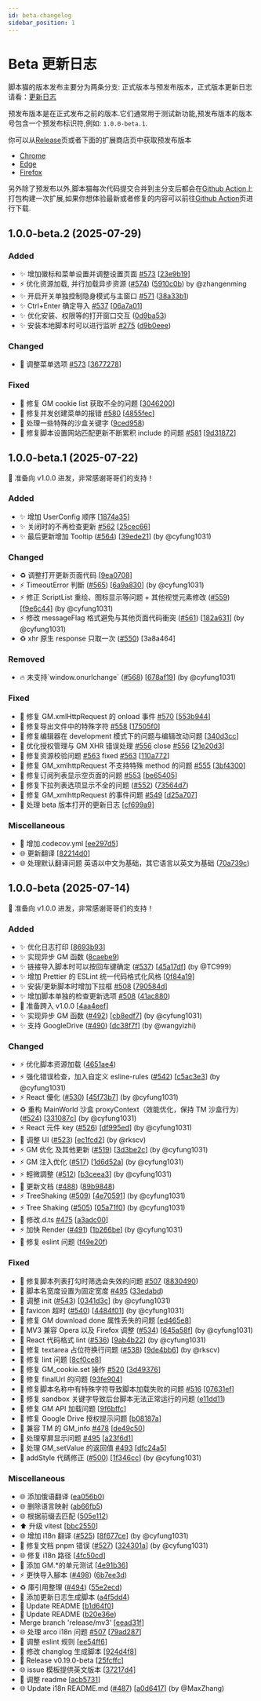 ```yaml
---
id: beta-changelog
sidebar_position: 1
---
```


# Beta 更新日志

脚本猫的版本发布主要分为两条分支: 正式版本与预发布版本，正式版本更新日志请看：[更新日志](./README.md)

预发布版本是在正式发布之前的版本.它们通常用于测试新功能,预发布版本的版本号包含一个预发布标识符,例如:
`1.0.0-beta.1`.

你可以从[Release](https://github.com/scriptscat/scriptcat/releases)页或者下面的扩展商店页中获取预发布版本

- [Chrome](https://chromewebstore.google.com/detail/%E8%84%9A%E6%9C%AC%E7%8C%AB-beta/jaehimmlecjmebpekkipmpmbpfhdacom?authuser=0&hl=zh-CN)
- [Edge](https://microsoftedge.microsoft.com/addons/detail/%E8%84%9A%E6%9C%AC%E7%8C%AB-beta/nimmbghgpcjmeniofmpdfkofcedcjpfi)
- [Firefox](https://addons.mozilla.org/zh-CN/firefox/addon/scriptcat-pre/)

另外除了预发布以外,脚本猫每次代码提交合并到主分支后都会在[Github Action](https://github.com/scriptscat/scriptcat/actions/workflows/build.yaml)上打包构建一次扩展,如果你想体验最新或者修复的内容可以前往[Github Action](https://github.com/scriptscat/scriptcat/actions/workflows/build.yaml)页进行下载.

<a name="1.0.0-beta.2"></a>

## 1.0.0-beta.2 (2025-07-29)

### Added

- ✨ 增加徽标和菜单设置并调整设置页面 [#573](https://github.com/scriptscat/scriptcat/issues/573) [[23e9b19](https://github.com/scriptscat/scriptcat/commit/23e9b19912c64ed2dafeabd66513519e1465b00e)] 
- ⚡ 优化资源加载, 并行加载异步资源 ([#574](https://github.com/scriptscat/scriptcat/issues/574)) ([5910c0b](https://github.com/scriptscat/scriptcat/commit/5910c0b3baf540aeb1f12fed5a4796eef3dec71c)) by @zhangenming
- ✨ 开启开关单独控制隐身模式与主窗口 [#571](https://github.com/scriptscat/scriptcat/issues/571) ([38a33b1](https://github.com/scriptscat/scriptcat/commit/38a33b107275be0e1b2aa31eaa2055939c5356f0))
- ✨ Ctrl+Enter 确定导入 [#537](https://github.com/scriptscat/scriptcat/issues/537) [[06a7a01](https://github.com/scriptscat/scriptcat/commit/06a7a01f0ff82b5d99b558fdff29bc45524b7501)] 
- ✨ 优化安装、权限等的打开窗口交互 ([0d9ba53](https://github.com/scriptscat/scriptcat/commit/0d9ba53ba3b42f948eb82b34a7257eb46b973055))
- ✨ 安装本地脚本时可以进行监听 [#275](https://github.com/scriptscat/scriptcat/issues/275) ([d9b0eee](https://github.com/scriptscat/scriptcat/commit/d9b0eeede1a8b114f79a43fade99d825323c63f6))

### Changed

- 🎨 调整菜单选项 [#573](https://github.com/scriptscat/scriptcat/issues/573) [[3677278](https://github.com/scriptscat/scriptcat/commit/367727851faf7ec73b9d751fab5787219d77fe9a)] 

### Fixed

- 🐛 修复 GM cookie list 获取不全的问题 [[3046200](https://github.com/scriptscat/scriptcat/commit/3046200562e7f92e307cb4a52e32723f67490f2d)] 
- 🐛 修复并发创建菜单的报错 [#580](https://github.com/scriptscat/scriptcat/issues/580) [[4855fec](https://github.com/scriptscat/scriptcat/commit/4855fec67a89bb36ab0f1855bc679926a0e74dc3)] 
- 🐛 处理一些特殊的沙盒关键字 ([9ced958](https://github.com/scriptscat/scriptcat/commit/9ced958144f2d883c9044e6e4ad4f9dd53951ece))
- 🐛 修复脚本设置网站匹配更新不断累积 include 的问题 [#581](https://github.com/scriptscat/scriptcat/issues/581) [[9d31872](https://github.com/scriptscat/scriptcat/commit/9d31872775116d60e093f7ca31d62449963f059d)] 

<a name="1.0.0-beta.1"></a>

## 1.0.0-beta.1 (2025-07-22)

🎉 准备向 v1.0.0 进发，非常感谢哥哥们的支持！

### Added

- ✨ 增加 UserConfig 顺序 [[1874a35](https://github.com/scriptscat/scriptcat/commit/1874a3520668edc6ba947f8deb12148b5c5befa9)]
- ✨ 关闭时的不再检查更新 [#562](https://github.com/scriptscat/scriptcat/issues/562) [[25cec66](https://github.com/scriptscat/scriptcat/commit/25cec66ee81192c6898b20ff133c78ad15039a84)]
- ✨ 最后更新增加 Tooltip ([#564](https://github.com/scriptscat/scriptcat/issues/564)) [[39ede21](https://github.com/scriptscat/scriptcat/commit/39ede219157840d2de5b4a846ab339612db8fb94)] (by @cyfung1031)

### Changed

- ♻️ 调整打开更新页面代码 [[9ea0708](https://github.com/scriptscat/scriptcat/commit/9ea0708a4d6c793caf4cbfe9b760db1fbdc1b453)]
- ⚡ TimeoutError 判斷 ([#565](https://github.com/scriptscat/scriptcat/issues/565)) [[6a9a830](https://github.com/scriptscat/scriptcat/commit/6a9a8309379f5406a29aa8bee6ad8de106c85f57)] (by @cyfung1031)
- ⚡ 修正 ScriptList 重绘、图标显示等问题 + 其他视觉元素修改 ([#559](https://github.com/scriptscat/scriptcat/issues/559)) [[f9e6c44](https://github.com/scriptscat/scriptcat/commit/f9e6c44358757e904d58df4e91f67215fc9278ad)] (by @cyfung1031)
- ⚡ 修改 messageFlag 格式避免与其他页面代码衝突 ([#561](https://github.com/scriptscat/scriptcat/issues/561)) [[182a631](https://github.com/scriptscat/scriptcat/commit/182a631788b779a61aa126776b3edad4434a898e)] (by @cyfung1031)
- ♻️ xhr 原生 response 只取一次 ([#550](https://github.com/scriptscat/scriptcat/issues/550)) [3a8a464]

### Removed

- 🔥 未支持&#x60;window.onurlchange&#x60; ([#568](https://github.com/scriptscat/scriptcat/issues/568)) [[678af19](https://github.com/scriptscat/scriptcat/commit/678af19f0f793caf8f3c32adfc7732da7386824b)] (by @cyfung1031)

### Fixed

- 🐛 修复 GM.xmlHttpRequest 的 onload 事件 [#570](https://github.com/scriptscat/scriptcat/issues/570) [[553b944](https://github.com/scriptscat/scriptcat/commit/553b9442bf21340ce32871d01309919295b946fd)]
- 🐛 修复导出文件中的特殊字符 [#558](https://github.com/scriptscat/scriptcat/issues/558) [[17505f0](https://github.com/scriptscat/scriptcat/commit/17505f076e46249467a90a32f51b10ed3170205a)]
- 🐛 修复编辑器在 development 模式下的问题与编辑改动问题 [[340d3cc](https://github.com/scriptscat/scriptcat/commit/340d3cca28cbef16e5a6678753d3676899760703)]
- 🐛 优化授权管理与 GM XHR 错误处理 [#556](https://github.com/scriptscat/scriptcat/issues/556) close [#556](https://github.com/scriptscat/scriptcat/issues/556) [[21e20d3](https://github.com/scriptscat/scriptcat/commit/21e20d35bee04cbad512cdd43ae38f82f08a612f)]
- 🐛 修复资源校验问题 [#563](https://github.com/scriptscat/scriptcat/issues/563) fixed [#563](https://github.com/scriptscat/scriptcat/issues/563) [[110a772](https://github.com/scriptscat/scriptcat/commit/110a77273648f6e8fda3b1e7e9015fb885f67dec)]
- 🐛 修复 GM_xmlhttpRequest 不支持特殊 method 的问题 [#555](https://github.com/scriptscat/scriptcat/issues/555) [[3bf4300](https://github.com/scriptscat/scriptcat/commit/3bf4300844e79963da52d278c4c90708b83d7904)]
- 🐛 修复订阅列表显示空页面的问题 [#553](https://github.com/scriptscat/scriptcat/issues/553) [[be65405](https://github.com/scriptscat/scriptcat/commit/be65405b02c72d2b00a833bc3aa4d478279ec851)]
- 🐛 修复下拉列表选项显示不全的问题 ([#552](https://github.com/scriptscat/scriptcat/issues/552)) ([73564d7](https://github.com/scriptscat/scriptcat/commit/73564d7dfbee2e0168c658e9b7a6802d2bab04b0))
- 🐛 修复 GM_xmlhttpRequest 的事件问题 [#549](https://github.com/scriptscat/scriptcat/issues/549) [[d25a707](https://github.com/scriptscat/scriptcat/commit/d25a707609911ff589121b18421e87edd66d255d)]
- 🐛 处理 beta 版本打开的更新日志 [[cf699a9](https://github.com/scriptscat/scriptcat/commit/cf699a9bcdceac732f1e82a031056e1a44a73120)]

### Miscellaneous

- 👷 增加.codecov.yml [[ee297d5](https://github.com/scriptscat/scriptcat/commit/ee297d520802ead748fd3969e065fb19b42ca87f)]
- 🌐 更新翻译 [[82214d0](https://github.com/scriptscat/scriptcat/commit/82214d09fa0696fe3366277ca21ae80164dea676)]
- 🌐 处理默认翻译问题 英语以中文为基础，其它语言以英文为基础 ([70a739c](https://github.com/scriptscat/scriptcat/commit/70a739ce25f89286f9289e70d5183278f1893572))

<a name="1.0.0-beta"></a>

## 1.0.0-beta (2025-07-14)

🎉 准备向 v1.0.0 进发，非常感谢哥哥们的支持！

### Added

- ✨ 优化日志打印 [[8693b93](https://github.com/scriptscat/scriptcat/commit/8693b9338bdd916ffad58572949e67d14cc2c109)]
- ✨ 实现异步 GM 函数 ([8caebe9](https://github.com/scriptscat/scriptcat/commit/8caebe9ae4f6f6b304b54cbb870a4cebd6341704))
- ✨ 链接导入脚本时可以按回车键确定 ([#537](https://github.com/scriptscat/scriptcat/issues/537)) [[45a17df](https://github.com/scriptscat/scriptcat/commit/45a17df8f35a943a489c0f5980ac3f65fb0e8e5f)] (by @TC999)
- ✨ 增加 Prettier 的 ESLint 统一代码格式化风格 [[0f84a19](https://github.com/scriptscat/scriptcat/commit/0f84a19c42823baab60f2b379d187073be7879f9)]
- ✨ 安装/更新脚本时增加下拉框 [#508](https://github.com/scriptscat/scriptcat/issues/508) [[790584d](https://github.com/scriptscat/scriptcat/commit/790584d078eb4bbf2179aec5297c5574d7b30167)]
- ✨ 增加脚本单独的检查更新选项 [#508](https://github.com/scriptscat/scriptcat/issues/508) ([41ac880](https://github.com/scriptscat/scriptcat/commit/41ac880855fafe3a4e7a87cc05169f77d8a8f59c))
- 🎉 准备跨入 v1.0.0 [[4aa4eef](https://github.com/scriptscat/scriptcat/commit/4aa4eefc05caa8477a1399734fd4f3f4dd758bc9)]
- ✨ 实现异步 GM 函数 ([#492](https://github.com/scriptscat/scriptcat/issues/492)) [[cb8edf7](https://github.com/scriptscat/scriptcat/commit/cb8edf7809667068f4a2682afba82bc24302d717)] (by @cyfung1031)
- ✨ 支持 GoogleDrive ([#490](https://github.com/scriptscat/scriptcat/issues/490)) [[dc38f7f](https://github.com/scriptscat/scriptcat/commit/dc38f7f38fca13febe197a3ced4e817cacec5920)] (by @wangyizhi)

### Changed

- ⚡ 优化脚本资源加载 ([4651ae4](https://github.com/scriptscat/scriptcat/commit/4651ae4964a94af83a5cc23c02be4b351db7dce9))
- ⚡ 强化错误检查，加入自定义 esline-rules ([#542](https://github.com/scriptscat/scriptcat/issues/542)) [[c5ac3e3](https://github.com/scriptscat/scriptcat/commit/c5ac3e34176b10ab5f52e705da3d0764aae5519d)] (by @cyfung1031)
- ⚡ React 優化 ([#530](https://github.com/scriptscat/scriptcat/issues/530)) [[45f73b7](https://github.com/scriptscat/scriptcat/commit/45f73b72b2a907d7e74929a571b24160982edbbb)] (by @cyfung1031)
- ♻️ 重构 MainWorld 沙盒 proxyContext（效能优化，保持 TM 沙盒行为） ([#524](https://github.com/scriptscat/scriptcat/issues/524)) [[331087c](https://github.com/scriptscat/scriptcat/commit/331087c2e86580fc514fe5ffb4c2b1e665d4da71)] (by @cyfung1031)
- ⚡ React 元件 key ([#526](https://github.com/scriptscat/scriptcat/issues/526)) [[df995ed](https://github.com/scriptscat/scriptcat/commit/df995ed2e63800cf523e8ba868bed991829894ef)] (by @cyfung1031)
- 💄 调整 UI ([#523](https://github.com/scriptscat/scriptcat/issues/523)) [[ec1fcd2](https://github.com/scriptscat/scriptcat/commit/ec1fcd27083dce2b988e9aecade215f097978c8e)] (by @rkscv)
- ⚡ GM 优化 及其他更新 ([#519](https://github.com/scriptscat/scriptcat/issues/519)) [[3d3be2c](https://github.com/scriptscat/scriptcat/commit/3d3be2ccae3a5218ecca91605f6b483a8d9aa2e4)] (by @cyfung1031)
- ⚡ GM 注入优化 ([#517](https://github.com/scriptscat/scriptcat/issues/517)) [[1d6d52a](https://github.com/scriptscat/scriptcat/commit/1d6d52af3ff75cf547216284e0e837f3a44e7639)] (by @cyfung1031)
- ⚡ 輕微調整 ([#512](https://github.com/scriptscat/scriptcat/issues/512)) [[b3ceea3](https://github.com/scriptscat/scriptcat/commit/b3ceea35edb29bf735cb75f216c041d18cf901d3)] (by @cyfung1031)
- 📝 更新文档 ([#488](https://github.com/scriptscat/scriptcat/issues/488)) ([89b9848](https://github.com/scriptscat/scriptcat/commit/89b984866e90f0fd610da973b0952d801fe07a27))
- ⚡ TreeShaking ([#509](https://github.com/scriptscat/scriptcat/issues/509)) [[4e70591](https://github.com/scriptscat/scriptcat/commit/4e705916a406d13eb09ee1aa2839b6ffeb484222)] (by @cyfung1031)
- ⚡ Tree Shaking ([#505](https://github.com/scriptscat/scriptcat/issues/505)) [[05a71f0](https://github.com/scriptscat/scriptcat/commit/05a71f0afe7087f90c7be9c3a694986b8f0f65f8)] (by @cyfung1031)
- 🎨 修改.d.ts [#475](https://github.com/scriptscat/scriptcat/issues/475) [[a3adc00](https://github.com/scriptscat/scriptcat/commit/a3adc00708232835463d8f2ac6c49d7de259cb4f)]
- ⚡ 加快 Render ([#491](https://github.com/scriptscat/scriptcat/issues/491)) [[1b266be](https://github.com/scriptscat/scriptcat/commit/1b266bec9b17053ea046f25ce0aab2f32afb6e9c)] (by @cyfung1031)
- 🎨 修复 eslint 问题 ([f49e20f](https://github.com/scriptscat/scriptcat/commit/f49e20faa78ca377f3404323cd13a5a7a5c27dca))

### Fixed

- 🐛 修复脚本列表打勾时筛选会失效的问题 [#507](https://github.com/scriptscat/scriptcat/issues/507) ([8830490](https://github.com/scriptscat/scriptcat/commit/8830490007102d91df1f7dd4647f9fdf3de1417b))
- 🐛 脚本名宽度设置为固定宽度 [#495](https://github.com/scriptscat/scriptcat/issues/495) ([33edabd](https://github.com/scriptscat/scriptcat/commit/33edabdb7bbde618f6a88237f15fd6e87d4ee4ab))
- 🐛 调整 init ([#543](https://github.com/scriptscat/scriptcat/issues/543)) [[0341d3c](https://github.com/scriptscat/scriptcat/commit/0341d3cf0442fc2e9c4c6dba4fbfb3a89dc522f1)] (by @cyfung1031)
- 🐛 favicon 超时 ([#540](https://github.com/scriptscat/scriptcat/issues/540)) [[4484f01](https://github.com/scriptscat/scriptcat/commit/4484f0180895fd53c3f03045c758de8fdad49679)] (by @cyfung1031)
- 🐛 修复 GM download done 属性丢失的问题 [[ed465e8](https://github.com/scriptscat/scriptcat/commit/ed465e8622277643286b9d32ccb62947230f5706)]
- 🐛 MV3 兼容 Opera 以及 Firefox 调整 ([#534](https://github.com/scriptscat/scriptcat/issues/534)) [[645a58f](https://github.com/scriptscat/scriptcat/commit/645a58f67af9f2d6b69ffbbb5e0d008dc726d80b)] (by @cyfung1031)
- 🐛 React 代码格式 lint ([#536](https://github.com/scriptscat/scriptcat/issues/536)) [[9ab4b22](https://github.com/scriptscat/scriptcat/commit/9ab4b225e803c337bf9c86f77fc2c64200ee4635)] (by @cyfung1031)
- 🐛 修复 textarea 占位符换行问题 ([#538](https://github.com/scriptscat/scriptcat/issues/538)) [[9de4bb6](https://github.com/scriptscat/scriptcat/commit/9de4bb6cc02ca15363a2491eee2c9b387ebf5c4b)] (by @rkscv)
- 💚 修复 lint 问题 [[8cf0ce8](https://github.com/scriptscat/scriptcat/commit/8cf0ce8ebd172aec86b9f250711e4375fc00aa81)]
- 🐛 修复 GM_cookie.set 操作 [#520](https://github.com/scriptscat/scriptcat/issues/520) [[3d49376](https://github.com/scriptscat/scriptcat/commit/3d493768678b86c0a0f48040e7670a69bd714547)]
- 🐛 修复 finalUrl 的问题 [[93fe904](https://github.com/scriptscat/scriptcat/commit/93fe904ed3cd4e819ca4549e77d288884022e0f2)]
- 🐛 修复脚本名称中有特殊字符导致脚本加载失败的问题 [#516](https://github.com/scriptscat/scriptcat/issues/516) [[07631ef](https://github.com/scriptscat/scriptcat/commit/07631ef972b456574b2a0ed4e9ce4298b084c5e7)]
- 🐛 修复 sandbox 关键字导致后台脚本无法正常运行的问题 ([e11dd11](https://github.com/scriptscat/scriptcat/commit/e11dd113cadcb0216448b4019d4f8cfba8522129))
- 🐛 修复 GM API 加载问题 [[9f6bffc](https://github.com/scriptscat/scriptcat/commit/9f6bffc323cf524d767a0aa66b8e09411d6476c7)]
- 🐛 修复 Google Drive 授权提示问题 [[b08187a](https://github.com/scriptscat/scriptcat/commit/b08187a9f580ebe8fca4f313315028e8895d09a7)]
- 🐛 兼容 TM 的 GM_info [#478](https://github.com/scriptscat/scriptcat/issues/478) [[de49c50](https://github.com/scriptscat/scriptcat/commit/de49c50f1835acdaec7c47782deb55811e676f88)]
- 🐛 处理窄屏显示问题 [#495](https://github.com/scriptscat/scriptcat/issues/495) [[a23f6d1](https://github.com/scriptscat/scriptcat/commit/a23f6d1e12863149e026dfe1691861a17deaeed8)]
- 🐛 处理 GM_setValue 的返回值 [#493](https://github.com/scriptscat/scriptcat/issues/493) [[dfc24a5](https://github.com/scriptscat/scriptcat/commit/dfc24a50bc71f4cb65d1e81f520ce4c350696d19)]
- 🐛 addStyle 代碼修正 ([#500](https://github.com/scriptscat/scriptcat/issues/500)) [[1f346cc](https://github.com/scriptscat/scriptcat/commit/1f346cc64e26b148b402756731e5d22a6260ccca)] (by @cyfung1031)

### Miscellaneous

- 🌐 添加俄语翻译 ([ea056b0](https://github.com/scriptscat/scriptcat/commit/ea056b088c4404df860f151ce67aadcc48257765))
- 🌐 删除语言映射 ([ab66fb5](https://github.com/scriptscat/scriptcat/commit/ab66fb5eb01762299164379d151c29b8139135ad))
- 🌐 根据前缀去匹配 ([505e112](https://github.com/scriptscat/scriptcat/commit/505e112d3ccb3365da2bb403f37bc6482a59051b))
- ⬆️ 升级 vitest [[bbc2550](https://github.com/scriptscat/scriptcat/commit/bbc2550fe2ed5105a1d27666ec68ca484e424ac3)]
- 🌐 增加 i18n 翻译 ([#525](https://github.com/scriptscat/scriptcat/issues/525)) [[8f677ce](https://github.com/scriptscat/scriptcat/commit/8f677cea06cc3f31902276b18112d353f4f3730e)] (by @cyfung1031)
- 📝 修复文档 pnpm 错误 ([#527](https://github.com/scriptscat/scriptcat/issues/527)) [[324301a](https://github.com/scriptscat/scriptcat/commit/324301ab1b448e778c50bed47d40a18d9db76786)] (by @cyfung1031)
- 🌐 修复 i18n 路径 [[4fc50cd](https://github.com/scriptscat/scriptcat/commit/4fc50cd15ed871f675ad3cdcb48fc91c0e3abd91)]
- 🧪 添加 GM.\*的单元测试 [[4e91b36](https://github.com/scriptscat/scriptcat/commit/4e91b36b64220153fefe8b3a91575e0c302bf757)]
- ⚡ 更快导入腳本 ([#498](https://github.com/scriptscat/scriptcat/issues/498)) ([6b7ee3d](https://github.com/scriptscat/scriptcat/commit/6b7ee3d177b7d48e59e1e31053d9007265a4d5cc))
- ♻️ 庫引用整理 ([#494](https://github.com/scriptscat/scriptcat/issues/494)) ([55e2ecd](https://github.com/scriptscat/scriptcat/commit/55e2ecd35ffbf41a8e07eadf2da89f0afbc3685e))
- 🔨 添加更新日志生成脚本 ([a4f5dd4](https://github.com/scriptscat/scriptcat/commit/a4f5dd4c096a593c23a33d72a04352ceb016f50a))
- 📝 Update README [[b1d64f0](https://github.com/scriptscat/scriptcat/commit/b1d64f011e81ebd6a07ac2cd6ee62ecb23ec1c2a)]
- 📝 Update README ([b20e36e](https://github.com/scriptscat/scriptcat/commit/b20e36ef889bae990c765d9c361434c5261fcbd1))
- Merge branch 'release/mv3' [[eead31f](https://github.com/scriptscat/scriptcat/commit/eead31fa67a06c47bde214427b9860b3a1c98a3d)]
- 🌐 处理 arco i18n 问题 [#507](https://github.com/scriptscat/scriptcat/issues/507) [[79ad287](https://github.com/scriptscat/scriptcat/commit/79ad287553e0bb679c2ab811dc924b9e18059c4c)]
- 👷 调整 eslint 规则 [[ee54ff6](https://github.com/scriptscat/scriptcat/commit/ee54ff676db7b5761abc48be0d2b1cef465fb40f)]
- 🔨 修改 changlog 生成脚本 [[924d4f8](https://github.com/scriptscat/scriptcat/commit/924d4f8d28e3764301112993ebb8e7f96a7a96fd)]
- 📝 Release v0.19.0-beta [[25fcffc](https://github.com/scriptscat/scriptcat/commit/25fcffcd43d5c08d77ebe32cfa6ea8eb70186038)]
- 🌐 issue 模板提供英文版本 [[37217d4](https://github.com/scriptscat/scriptcat/commit/37217d423d7e410893c68ef74963a6c14c38fafe)]
- 📝 调整 readme [[acb5731](https://github.com/scriptscat/scriptcat/commit/acb5731df5141052312251073e1408426242b2e4)]
- 🌐 Update i18n README.md ([#487](https://github.com/scriptscat/scriptcat/issues/487)) [[a0d6417](https://github.com/scriptscat/scriptcat/commit/a0d641782666315eed4937d6e62bff6944d65e9d)] (by @MaxZhang)
